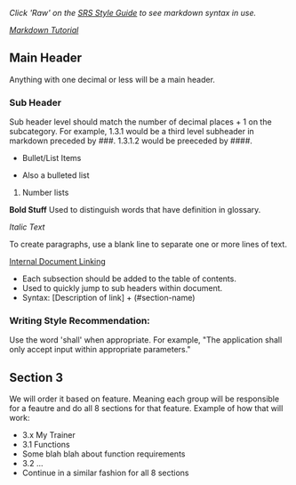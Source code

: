 *Click 'Raw' on the [SRS Style Guide](https://github.com/voyager1winterberry/cse372-01srs/blob/main/styleGuide.md) to see markdown syntax in use.*

*[Markdown Tutorial](https://www.markdownguide.org/basic-syntax/)*

## Main Header
Anything with one decimal or less will be a main header.

### Sub Header
Sub header level should match the number of decimal places + 1 on the subcategory. For example, 1.3.1 would be a third level subheader in markdown preceded by ###. 1.3.1.2 would be preeceded by ####.

- Bullet/List Items
* Also a bulleted list
1. Number lists


**Bold Stuff**
Used to distinguish words that have definition in glossary.

*Italic Text*

To create paragraphs, use a blank line to separate one or more lines of text.

[Internal Document Linking](#main-header)
* Each subsection should be added to the table of contents.
* Used to quickly jump to sub headers within document.
* Syntax: [Description of link] + (#section-name)

### Writing Style Recommendation:
Use the word 'shall' when appropriate. For example, "The application shall only accept input within appropriate parameters."

## Section 3
We will order it based on feature. Meaning each group will be responsible for a feautre and do all 8 sections for that feature. Example of how that will work:
- 3.x My Trainer
- 3.1 Functions
- Some blah blah about function requirements
- 3.2 ...
- Continue in a similar fashion for all 8 sections
